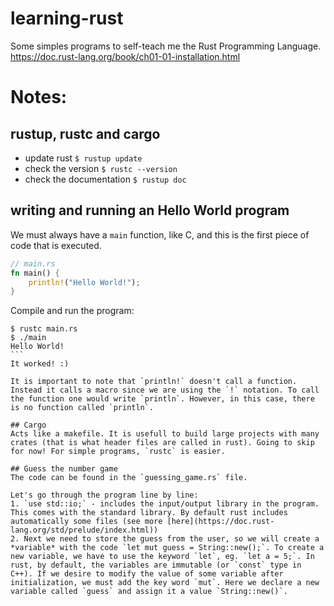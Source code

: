 # learning-rust
Some simples programs to self-teach me the Rust Programming Language.
https://doc.rust-lang.org/book/ch01-01-installation.html


# Notes:

## rustup, rustc and cargo
* update rust `$ rustup update`
* check the version `$ rustc --version`
* check the documentation `$ rustup doc`

## writing and running an Hello World program
We must always have a `main` function, like C, and this is the first piece of code that is executed. 
```rust
// main.rs
fn main() {
    println!("Hello World!");
}
```
Compile and run the program: 
````
$ rustc main.rs
$ ./main
Hello World!
```
It worked! :)

It is important to note that `println!` doesn't call a function. Instead it calls a macro since we are using the `!` notation. To call the function one would write `println`. However, in this case, there is no function called `println`.

## Cargo
Acts like a makefile. It is usefull to build large projects with many crates (that is what header files are called in rust). Going to skip for now! For simple programs, `rustc` is easier.

## Guess the number game
The code can be found in the `guessing_game.rs` file.

Let's go through the program line by line:
1. `use std::io;` - includes the input/output library in the program. This comes with the standard library. By default rust includes automatically some files (see more [here](https://doc.rust-lang.org/std/prelude/index.html))
2. Next we need to store the guess from the user, so we will create a *variable* with the code `let mut guess = String::new();`. To create a new variable, we have to use the keyword `let`, eg. `let a = 5;`. In rust, by default, the variables are immutable (or `const` type in C++). If we desire to modify the value of some variable after initialization, we must add the key word `mut`. Here we declare a new variable called `guess` and assign it a value `String::new()`. 







